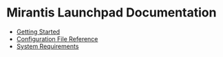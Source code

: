 # Mirantis Launchpad Documentation

* [Getting Started](getting-started.md)
* [Configuration File Reference](config-file.md)
* [System Requirements](system-requirements.md)

